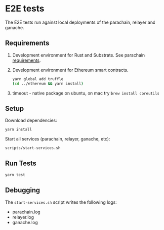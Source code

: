 # E2E tests

The E2E tests run against local deployments of the parachain, relayer and ganache.

## Requirements

1. Development environment for Rust and Substrate. See parachain [requirements](../parachain/README.md#requirements).
2. Development environment for Ethereum smart contracts.

   ```bash
   yarn global add truffle
   (cd ../ethereum && yarn install)
    ```
3. timeout - native package on ubuntu, on mac try ```brew install coreutils```

## Setup

Download dependencies:

```bash
yarn install
```

Start all services (parachain, relayer, ganache, etc):

```bash
scripts/start-services.sh
```

## Run Tests

```bash
yarn test
```

## Debugging

The `start-services.sh` script writes the following logs:

* parachain.log
* relayer.log
* ganache.log
